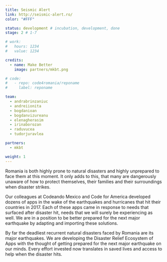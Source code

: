 ```yaml
---
title: Seismic Alert
link: http://seismic-alert.ro/
color: "#FFF"

status: development # incubation, development, done
stage: 2 # 1-7

# work:
#   hours: 1234
#   value: 1234

credits:
  - name: Make Better
    image: partners/mkbt.png

# code:
#   - repo: code4romania/reponame
#     label: reponame

team:
  - andrabrinzaniuc
  - andreiionita
  - bogdanioan
  - bogdanvizureanu
  - elenagherasim
  - irinaborozan
  - raduvucea
  - tudorjuravlea

partners:
  - mkbt

weight: 1
---
```

Romania is both highly prone to natural disasters and highly unprepared to face them at this moment. It only adds to this, that many are dangerously unaware of how to protect themselves, their families and their surroundings when disaster strikes.

Our colleagues at Codeando Mexico and Code for America developed dozens of apps in the wake of the earthquakes and hurricanes that hit their countries in 2017. Each of these apps came in response to needs that surfaced after disaster hit, needs that we will surely be experiencing as well. We are in a position to be better prepared for the next major earthquake by adapting and importing these solutions.

By far the deadliest recurrent natural disasters faced by Romania are its major earthquakes. We are developing the Disaster Relief Ecosystem of Apps with the thought of getting prepared for the next major earthquake on our minds. Every effort invested now translates in saved lives and access to help when the disaster hits.
